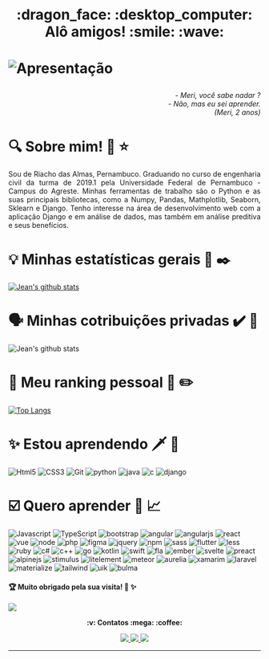 <h1 align="center">
	 :dragon_face:	 :desktop_computer:	 Alô amigos!  :smile:  :wave:
<h1/>

![Apresentação](https://github.com/JeanFirmino/JeanFirmino/blob/main/Jeangif.gif)


<h6 align="right">- Meri, você sabe nadar ?<br/>- Não, mas eu sei aprender.<br/>(Meri, 2 anos)<h6>


# :mag:	 Sobre mim!  :tada:  :star:	


<p align='justify'> Sou de Riacho das Almas, Pernambuco. Graduando no curso de engenharia civil da turma de 2019.1 pela Universidade Federal de Pernambuco - Campus do Agreste. Minhas ferramentas de trabalho são o Python e as suas principais bibliotecas, como a Numpy, Pandas, Mathplotlib, Seaborn, Sklearn e Django. Tenho interesse na área de desenvolvimento web com a aplicação Django e em análise de dados, mas também em análise preditiva e seus benefícios. <p/>


# :bulb:  Minhas estatísticas gerais  :checkered_flag:  :black_nib:
 
 
[![Jean's github stats](https://github-readme-stats.vercel.app/api?username=JeanFirmino&theme=cobalt)](https://github.com/JeanFirmino/github-readme-stats)


# :speaking_head:  Minhas cotribuições privadas  :heavy_check_mark:  :octopus:	


![Jean's github stats](https://github-readme-stats.vercel.app/api?username=JeanFirmino&count_private=true&show_icons=true&theme=merko&)


# :pushpin:  Meu ranking pessoal  :scroll:  :pencil2:	


[![Top Langs](https://github-readme-stats.vercel.app/api/top-langs/?username=JeanFirmino&theme=gruvbox&show_icons=true)](https://github.com/JeanFirmino/github-readme-stats)


# :sparkles: Estou aprendendo  :dagger:  :seedling:	


![Html5](https://github.com/JeanFirmino/JeanFirmino/blob/main/pixel_of_shields/base/html.png)
![CSS3](https://github.com/JeanFirmino/JeanFirmino/blob/main/pixel_of_shields/base/css.png)
![Git](https://github.com/JeanFirmino/JeanFirmino/blob/main/pixel_of_shields/base/git.png)
![python](https://github.com/JeanFirmino/JeanFirmino/blob/main/pixel_of_shields/base/python.png)
![java](https://github.com/JeanFirmino/JeanFirmino/blob/main/pixel_of_shields/base/java.png)
![c](https://github.com/JeanFirmino/JeanFirmino/blob/main/pixel_of_shields/base/c.png)
![django](https://github.com/JeanFirmino/JeanFirmino/blob/main/pixel_of_shields/base/django.png)


# :ballot_box_with_check:	  Quero aprender  :rocket:	 :chart_with_upwards_trend:	


![Javascript](https://github.com/JeanFirmino/JeanFirmino/blob/main/pixel_of_shields/base/javascript.png)
![TypeScript](https://github.com/JeanFirmino/JeanFirmino/blob/main/pixel_of_shields/base/typescript.png)
![bootstrap](https://github.com/JeanFirmino/JeanFirmino/blob/main/pixel_of_shields/base/bootstrap.png)
![angular](https://github.com/JeanFirmino/JeanFirmino/blob/main/pixel_of_shields/base/angular.png)
![angularjs](https://github.com/JeanFirmino/JeanFirmino/blob/main/pixel_of_shields/base/angularjs.png)
![react](https://github.com/JeanFirmino/JeanFirmino/blob/main/pixel_of_shields/base/react.png)
![vue](https://github.com/JeanFirmino/JeanFirmino/blob/main/pixel_of_shields/base/vue.png)
![node](https://github.com/JeanFirmino/JeanFirmino/blob/main/pixel_of_shields/base/node.png)
![php](https://github.com/JeanFirmino/JeanFirmino/blob/main/pixel_of_shields/base/php.png)
![figma](https://github.com/JeanFirmino/JeanFirmino/blob/main/pixel_of_shields/base/figma.png)
![jquery](https://github.com/JeanFirmino/JeanFirmino/blob/main/pixel_of_shields/base/jquery.png)
![npm](https://github.com/JeanFirmino/JeanFirmino/blob/main/pixel_of_shields/base/npm.png)
![sass](https://github.com/JeanFirmino/JeanFirmino/blob/main/pixel_of_shields/base/sass.png)
![flutter](https://github.com/JeanFirmino/JeanFirmino/blob/main/pixel_of_shields/base/flutter.png)
![less](https://github.com/JeanFirmino/JeanFirmino/blob/main/pixel_of_shields/base/less.png)
![ruby](https://github.com/JeanFirmino/JeanFirmino/blob/main/pixel_of_shields/base/ruby.png)
![c#](https://github.com/JeanFirmino/JeanFirmino/blob/main/pixel_of_shields/base/c%23.png)
![c++](https://github.com/JeanFirmino/JeanFirmino/blob/main/pixel_of_shields/base/c%2B%2B.png)
![go](https://github.com/JeanFirmino/JeanFirmino/blob/main/pixel_of_shields/base/go.png)
![kotlin](https://github.com/JeanFirmino/JeanFirmino/blob/main/pixel_of_shields/base/kotlin.png)
![swift](https://github.com/JeanFirmino/JeanFirmino/blob/main/pixel_of_shields/base/swift.png)
![fla](https://github.com/JeanFirmino/JeanFirmino/blob/main/pixel_of_shields/base/flask.png)
![ember](https://github.com/JeanFirmino/JeanFirmino/blob/main/pixel_of_shields/base/ember.png)
![svelte](https://github.com/JeanFirmino/JeanFirmino/blob/main/pixel_of_shields/base/svelte.png)
![preact](https://github.com/JeanFirmino/JeanFirmino/blob/main/pixel_of_shields/base/preact.png)
![alpinejs](https://github.com/JeanFirmino/JeanFirmino/blob/main/pixel_of_shields/base/alpinejs.png)
![stimulus](https://github.com/JeanFirmino/JeanFirmino/blob/main/pixel_of_shields/base/stimulus.png)
![litelement](https://github.com/JeanFirmino/JeanFirmino/blob/main/pixel_of_shields/base/litElement.png)
![meteor](https://github.com/JeanFirmino/JeanFirmino/blob/main/pixel_of_shields/base/meteor.png)
![aurelia](https://github.com/JeanFirmino/JeanFirmino/blob/main/pixel_of_shields/base/aurelia.png)
![xamarim](https://github.com/JeanFirmino/JeanFirmino/blob/main/pixel_of_shields/base/xamarin.png)
![laravel](https://github.com/JeanFirmino/JeanFirmino/blob/main/pixel_of_shields/base/laravel.png)
![materialize](https://github.com/JeanFirmino/JeanFirmino/blob/main/pixel_of_shields/base/materialize.png)
![tailwind](https://github.com/JeanFirmino/JeanFirmino/blob/main/pixel_of_shields/base/tailwind.png)
![uik](https://github.com/JeanFirmino/JeanFirmino/blob/main/pixel_of_shields/base/ui_kit.png)
![bulma](https://github.com/JeanFirmino/JeanFirmino/blob/main/pixel_of_shields/base/bulma.png)

 
#### :trophy:	 Muito obrigado pela sua visita!  :floppy_disk:	 :sparkles:	


<a href="https://hits.seeyoufarm.com"><img src="https://hits.seeyoufarm.com/api/count/incr/badge.svg?url=https%3A%2F%2Fgithub.com%2FJeanFirmino&count_bg=%236F3DC8&title_bg=%23555555&icon=&icon_color=%23E7E7E7&title=hits&edge_flat=false"/>
</a>


<div>
  <p align="center"><b> :v:	 Contatos  :mega:  :coffee:		</b></p>
 <p align="center">
      <a href="mailto:jeanfirmino00@gmail.com">
        <img src="https://img.shields.io/badge/Gmail-D14836?style=for-the-badge&logo=gmail&logoColor=white">
      </a>
      <a href="https://github.com/JeanFirmino" target="_blank">
        <img src="https://img.shields.io/badge/GitHub-100000?style=for-the-badge&logo=github&logoColor=white">
      </a>
      <a href="https://www.linkedin.com/in/jeanfirmino/" target="_blank">
        <img src="https://img.shields.io/badge/LinkedIn-0077B5?style=for-the-badge&logo=linkedin&logoColor=white">
      </a>
  </p>
</div>
<hr/>
